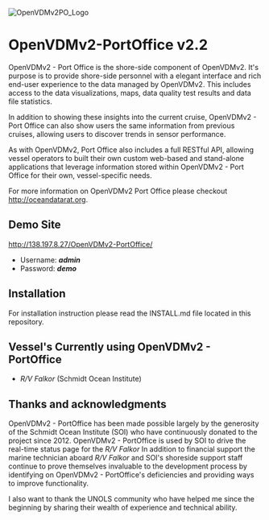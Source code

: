 [OpenVDMv2PO_Logo]: http://www.oceandatarat.org/wp-content/uploads/2015/10/openVDMv2PO_Logo_long.png "Open Vessel Data Managment v2 - Port Office" 

![OpenVDMv2PO_Logo]
# OpenVDMv2-PortOffice v2.2
OpenVDMv2 - Port Office is the shore-side component of OpenVDMv2.  It's purpose is to provide shore-side personnel with a elegant interface and rich end-user experience to the data managed by OpenVDMv2.  This includes access to the data visualizations, maps, data quality test results and data file statistics.

In addition to showing these insights into the current cruise, OpenVDMv2 - Port Office can also show users the same information from previous cruises, allowing users to discover trends in sensor performance.

As with OpenVDMv2, Port Office also includes a full RESTful API, allowing vessel operators to built their own custom web-based and stand-alone applications that leverage information stored within OpenVDMv2 - Port Office for their own, vessel-specific needs.

For more information on OpenVDMv2 Port Office please checkout <http://oceandatarat.org>.

## Demo Site

<http://138.197.8.27/OpenVDMv2-PortOffice/>
- Username: ***admin***
- Password: ***demo***

## Installation

For installation instruction please read the INSTALL.md file located in this repository.

## Vessel's Currently using OpenVDMv2 - PortOffice ##
- *R/V Falkor* (Schmidt Ocean Institute)

## Thanks and acknowledgments ##

OpenVDMv2 - PortOffice has been made possible largely by the generosity of the Schmidt Ocean Institute (SOI) who have continuously donated to the project since 2012.  OpenVDMv2 - PortOffice is used by SOI to drive the real-time status page for the *R/V Falkor*  In addition to financial support the marine technician aboard *R/V Falkor* and SOI's shoreside support staff continue to prove themselves invaluable to the development process by identifying on OpenVDMv2 - PortOffice's deficiencies and providing ways to improve functionality.

I also want to thank the UNOLS community who have helped me since the beginning by sharing their wealth of experience and technical ability.
